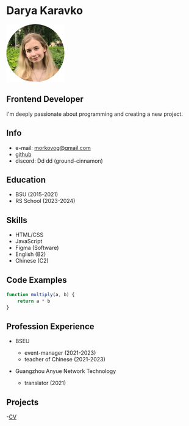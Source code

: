 # Darya Karavko

![My photo](photo.jpg)

## **Frontend Developer**

I'm deeply passionate about programming and creating a new project.

## Info

- e-mail: morkovog@gmail.com
- [github](https://github.com/ground-cinnamon)
- discord: Dd dd (ground-cinnamon)

## Education

- BSU (2015-2021)
- RS School (2023-2024)

## Skills

- HTML/CSS
- JavaScript
- Figma (Software)
- English (B2)
- Chinese (C2)

## Code Examples

```js
function multiply(a, b) {
	return a * b
}
```

## Profession Experience

- BSEU

  - event-manager (2021-2023)
  - teacher of Chinese (2021-2023)

- Guangzhou Anyue Network Technology
  - translator (2021)

## Projects

-[CV](https://ground-cinnamon.github.io/rsschool-cv/cv)
